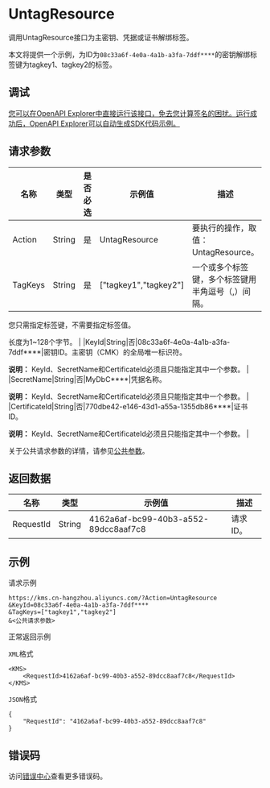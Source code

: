 # UntagResource

调用UntagResource接口为主密钥、凭据或证书解绑标签。

本文将提供一个示例，为ID为`08c33a6f-4e0a-4a1b-a3fa-7ddf****`的密钥解绑标签键为tagkey1、tagkey2的标签。

## 调试

[您可以在OpenAPI Explorer中直接运行该接口，免去您计算签名的困扰。运行成功后，OpenAPI Explorer可以自动生成SDK代码示例。](https://api.aliyun.com/#product=Kms&api=UntagResource&type=RPC&version=2016-01-20)

## 请求参数

|名称|类型|是否必选|示例值|描述|
|--|--|----|---|--|
|Action|String|是|UntagResource|要执行的操作，取值：UntagResource。 |
|TagKeys|String|是|\["tagkey1","tagkey2"\]|一个或多个标签键，多个标签键用半角逗号（,）间隔。

 您只需指定标签键，不需要指定标签值。

 长度为1~128个字节。 |
|KeyId|String|否|08c33a6f-4e0a-4a1b-a3fa-7ddf\*\*\*\*|密钥ID。主密钥（CMK）的全局唯一标识符。

 **说明：** KeyId、SecretName和CertificateId必须且只能指定其中一个参数。 |
|SecretName|String|否|MyDbC\*\*\*\*|凭据名称。

 **说明：** KeyId、SecretName和CertificateId必须且只能指定其中一个参数。 |
|CertificateId|String|否|770dbe42-e146-43d1-a55a-1355db86\*\*\*\*|证书ID。

 **说明：** KeyId、SecretName和CertificateId必须且只能指定其中一个参数。 |

关于公共请求参数的详情，请参见[公共参数](~~69007~~)。

## 返回数据

|名称|类型|示例值|描述|
|--|--|---|--|
|RequestId|String|4162a6af-bc99-40b3-a552-89dcc8aaf7c8|请求ID。 |

## 示例

请求示例

```
https://kms.cn-hangzhou.aliyuncs.com/?Action=UntagResource
&KeyId=08c33a6f-4e0a-4a1b-a3fa-7ddf****
&TagKeys=["tagkey1","tagkey2"]
&<公共请求参数>
```

正常返回示例

`XML`格式

```
<KMS>
    <RequestId>4162a6af-bc99-40b3-a552-89dcc8aaf7c8</RequestId>
</KMS>
```

`JSON`格式

```
{
    "RequestId": "4162a6af-bc99-40b3-a552-89dcc8aaf7c8"
}
```

## 错误码

访问[错误中心](https://error-center.alibabacloud.com/status/product/Kms)查看更多错误码。

